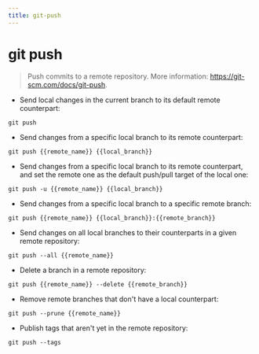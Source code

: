 ```yaml
---
title: git-push
---
```

# git push

> Push commits to a remote repository.
> More information: <https://git-scm.com/docs/git-push>.

- Send local changes in the current branch to its default remote counterpart:

`git push`

- Send changes from a specific local branch to its remote counterpart:

`git push {{remote_name}} {{local_branch}}`

- Send changes from a specific local branch to its remote counterpart, and set the remote one as the default push/pull target of the local one:

`git push -u {{remote_name}} {{local_branch}}`

- Send changes from a specific local branch to a specific remote branch:

`git push {{remote_name}} {{local_branch}}:{{remote_branch}}`

- Send changes on all local branches to their counterparts in a given remote repository:

`git push --all {{remote_name}}`

- Delete a branch in a remote repository:

`git push {{remote_name}} --delete {{remote_branch}}`

- Remove remote branches that don't have a local counterpart:

`git push --prune {{remote_name}}`

- Publish tags that aren't yet in the remote repository:

`git push --tags`
